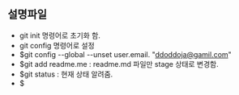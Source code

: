 ## 설명파일
* git init 명령어로 초기화 함. 
* git config 명령어로 설정 
* $git config --global --unset user.email. "ddoddoja@gamil.com"
* $git add readme.me : readme.md 파일만 stage 상태로 변경함. 
* $git status : 현재 상태 알려줌. 
* $